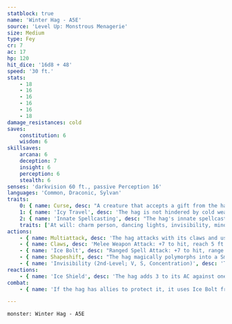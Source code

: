 ```yaml
---
statblock: true
name: 'Winter Hag - A5E'
source: 'Level Up: Monstrous Menagerie'
size: Medium
type: Fey
cr: 7
ac: 17
hp: 120
hit_dice: '16d8 + 48'
speed: '30 ft.'
stats:
    - 18
    - 16
    - 16
    - 16
    - 16
    - 18
damage_resistances: cold
saves:
    constitution: 6
    wisdom: 6
skillsaves:
    arcana: 6
    deception: 7
    insight: 6
    perception: 6
    stealth: 6
senses: 'darkvision 60 ft., passive Perception 16'
languages: 'Common, Draconic, Sylvan'
traits:
    0: { name: Curse, desc: "A creature that accepts a gift from the hag is magically cursed for 30 days. While it is cursed, the target automatically fails saving throws against the hag's charm person, geas, and scrying spells, and the hag can cast control weather centered on the creature." }
    1: { name: 'Icy Travel', desc: 'The hag is not hindered by cold weather, icy surfaces, snow, wind, or storms. Additionally, the hag and her allies leave no trace when walking on snow or ice.' }
    2: { name: 'Innate Spellcasting', desc: "The hag's innate spellcasting ability is Charisma (spell save DC 15). It can innately cast the following spells, requiring no material components:" }
    traits: ['At will: charm person, dancing lights, invisibility, minor illusion, passwall (ice only)', '1/day: control weather (extreme cold), geas, scrying']
actions:
    - { name: Multiattack, desc: 'The hag attacks with its claws and uses Ice Bolt.' }
    - { name: Claws, desc: 'Melee Weapon Attack: +7 to hit, reach 5 ft., one target. Hit: 15 (2d10 + 4) slashing damage.' }
    - { name: 'Ice Bolt', desc: "Ranged Spell Attack: +7 to hit, range 60 ft., one creature. Hit: 15 (2d10 + 4) cold damage, and the target makes a DC 15 Constitution saving throw. A creature under the hag's curse automatically fails this saving throw. On a failure, the creature is restrained as it begins to turn to ice. At the end of the creature's next turn, the creature repeats the saving throw. On a success, the effect ends. On a failure, the creature is petrified into ice. This petrification can be removed with greater restoration or similar magic." }
    - { name: Shapeshift, desc: "The hag magically polymorphs into a Small or Medium humanoid or back into its true form. Its statistics are the same in each form. Equipment it is carrying isn't transformed. It retains a streak of white hair in any form. It returns to its true form if it dies." }
    - { name: 'Invisibility (2nd-Level; V, S, Concentration)', desc: 'The hag is invisible for 1 hour. The spell ends if the hag attacks or casts a spell.' }
reactions:
    - { name: 'Ice Shield', desc: 'The hag adds 3 to its AC against one melee attack that would hit it made by a creature it can see. If the attack misses, the attacker takes 14 (4d6) cold damage.' }
combat:
    - { name: 'If the hag has allies to protect it, it uses Ice Bolt from a distance', desc: 'If alone, it attacks melee combatants with its claws while using Ice Bolt against a ranged attacker. When the hag is reduced to 40 hit points or fewer, it turns invisible and tries to escape.' }

---
```

```statblock
monster: Winter Hag - A5E
```
